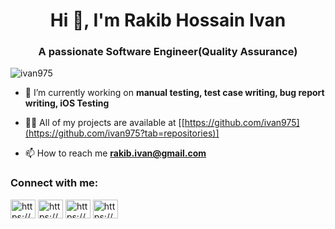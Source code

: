 <h1 align="center">Hi 👋, I'm Rakib Hossain Ivan</h1>
<h3 align="center">A passionate Software Engineer(Quality Assurance)</h3>

<p align="left"> <img src="https://komarev.com/ghpvc/?username=ivan975&label=Profile%20views&color=0e75b6&style=flat" alt="ivan975" /> </p>

- 🌱 I’m currently working on **manual testing, test case writing, bug report writing, iOS Testing**

- 👨‍💻 All of my projects are available at [[https://github.com/ivan975](https://github.com/ivan975?tab=repositories)]

- 📫 How to reach me **rakib.ivan@gmail.com**

<h3 align="left">Connect with me:</h3>
<p align="left">
<a href="https://codepen.io/https://codepen.io/1va9" target="blank"><img align="center" src="https://raw.githubusercontent.com/rahuldkjain/github-profile-readme-generator/master/src/images/icons/Social/codepen.svg" alt="https://codepen.io/1va9" height="30" width="40" /></a>
<a href="https://linkedin.com/in/https://www.linkedin.com/in/rakibivan/" target="blank"><img align="center" src="https://raw.githubusercontent.com/rahuldkjain/github-profile-readme-generator/master/src/images/icons/Social/linked-in-alt.svg" alt="https://www.linkedin.com/in/rakibivan/" height="30" width="40" /></a>
<a href="https://fb.com/https://www.facebook.com/rakib.ivan.5" target="blank"><img align="center" src="https://raw.githubusercontent.com/rahuldkjain/github-profile-readme-generator/master/src/images/icons/Social/facebook.svg" alt="https://www.facebook.com/rakib.ivan.5" height="30" width="40" /></a>
<a href="https://dribbble.com/https://dribbble.com/ivan975" target="blank"><img align="center" src="https://raw.githubusercontent.com/rahuldkjain/github-profile-readme-generator/master/src/images/icons/Social/dribbble.svg" alt="https://dribbble.com/ivan975" height="30" width="40" /></a>
</p>



